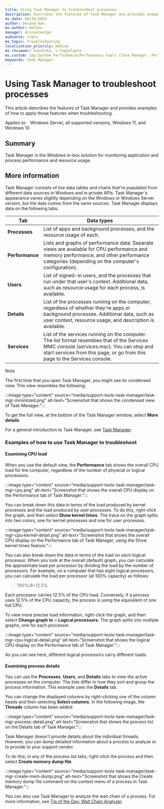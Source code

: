 ```yaml
---
title: Using Task Manager to troubleshoot processes
description: Describes the features of Task Manager and provides examples of how to apply those features when troubleshooting.
ms.date: 04/29/2024
author: Deland-Han
ms.author: delhan
manager: dcscontentpm
audience: itpro
ms.topic: troubleshooting
localization_priority: medium
ms.reviewer: kaushika, v-tappelgate
ms.custom: sap:System Performance\Performance tools (Task Manager, Perfmon, WSRM, and WPA), csstroubleshoot
keywords: Task Manager
---
```


# Using Task Manager to troubleshoot processes

This article describes the features of Task Manager and provides examples of how to apply those features when troubleshooting.

_Applies to:_ &nbsp; Windows Server, all supported versions, Windows 11, and Windows 10

## Summary

Task Manager is the Windows in-box solution for monitoring application and process performance and resource usage.

## More information

Task Manager consists of live data tables and charts that're populated from different data sources in Windows and in private APIs. Task Manager's appearance varies slightly depending on the Windows or Windows Server version, but the data comes from the same sources. Task Manager displays data on the following tabs:

| Tab | Data types |
| --- | --- |
| **Processes** | List of apps and background processes, and the resource usage of each. |
| **Performance** | Lists and graphs of performance data. Separate views are available for CPU performance and memory performance, and other performance categories (depending on the computer's configuration). |
| **Users** | List of signed-in users, and the processes that run under that user's context. Additional data, such as resource usage for each process, is available. |
| **Details** | List of the processes running on the computer, regardless of whether they're apps or background processes. Additional data, such as user context, resource usage, and description is available. |
| **Services** | List of the services running on the computer. The list format resembles that of the Services MMC console (*services.msc*). You can stop and start services from this page, or go from this page to the Services console. |

> [!NOTE]  
> The first time that you open Task Manager, you might see its condensed view. This view resembles the following:
>
>:::image type="content" source="media/support-tools-task-manager/task-mgr-minimized.png" alt-text="Screenshot that shows the condensed view of Task Manager.":::
>
> To get the full view, at the bottom of the Task Manager window, select **More details**.

For a general introduction to Task Manager, see [Task Manager](/shows/inside/task-manager).

### Examples of how to use Task Manager to troubleshoot

#### Examining CPU load

When you use the default view, the **Performance** tab shows the overall CPU load for the computer, regardless of the number of physical or logical processors.

:::image type="content" source="media/support-tools-task-manager/task-mgr-cpu.png" alt-text="Screenshot that shows the overall CPU display on the Performance tab of Task Manager.":::

You can break down this data in terms of the load produced by kernel processes and the load produced by user processes. To do this, right-click the graph, and then select **Show kernel times**. The trace on the graph splits into two colors, one for kernel processes and one for user processes.

:::image type="content" source="media/support-tools-task-manager/task-mgr-cpu-kernel-detail.png" alt-text="Screenshot that shows the overall CPU display on the Performance tab of Task Manager, using the Show kernel times feature.":::

You can also break down the data in terms of the load on each logical processor. When you look at the overall (default) graph, you can calculate the approximate load per processor by dividing the load by the number of processors. For example, on a computer that has eight logical processors, you can calculate the load per processor (at 100% capacity) as follows:

> 100%/8=12.5%

Each processor carries 12.5% of the CPU load. Conversely, if a process uses 12.5% of the CPU capacity, the process is using the equivalent of one full CPU.

To view more precise load information, right-click the graph, and then select **Change graph to** > **Logical processors**. The graph splits into multiple graphs, one for each processor.

:::image type="content" source="media/support-tools-task-manager/task-mgr-cpu-logical-detail.png" alt-text="Screenshot that shows the logical CPU display on the Performance tab of Task Manager.":::

As you can see here, different logical processors carry different loads.

#### Examining process details

You can use the **Processes**, **Users**, and **Details** tabs to view the active processes on the computer. The lists differ in how they sort and group the process information. This example uses the **Details** tab.

You can change the displayed columns by right-clicking one of the column heads and then selecting **Select columns**. In the following image, the **Threads** column has been added:

:::image type="content" source="media/support-tools-task-manager/task-mgr-process-detail.png" alt-text="Screenshot that shows the process list on the Details tab of Task Manager.":::

Task Manager doesn't provide details about the individual threads. However, you can dump detailed information about a process to analyze or to provide to your support vendor.

To do this, in any of the process list tabs, right-click the process and then select **Create memory dump file**.

:::image type="content" source="media/support-tools-task-manager/task-mgr-create-mem-dump.png" alt-text="Screenshot that shows the Create memory dump file command on the context menu of a process in Task Manager.":::

You can also use Task Manager to analyze the wait chain of a process. For more information, see [Tip of the Day: Wait Chain Analyzer](/archive/blogs/tip_of_the_day/tip-of-the-day-wait-chain-analyzer).
